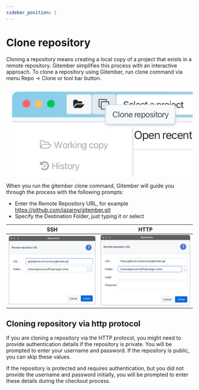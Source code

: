 ```yaml
---
sidebar_position: 1
---
```


# Clone repository

Cloning a repository means creating a local copy of a project that exists in a
remote repository. Gitember simplifies this process with an interactive approach.
To clone a repository using Gitember, run clone command via menu Repo -> Clone or tool bar button.

![Clone](repo-clone.png)


When you run the gitember clone command, 
Gitember will guide you through the process with the following prompts:
 
* Enter the Remote Repository URL, for example https://github.com/iazarny/gitember.git
* Specify the Destination Folder, just typing it or select

|SSH| HTTP                                 |
|---|--------------------------------------|
|![Clone](repo-clone-dialog.png)| ![Clone](repo-clone-dialog-http.png) |


## Cloning repository via http protocol 

If you are cloning a repository via the HTTP protocol, you might need to 
provide authentication details if the repository is private. You will be prompted 
to enter your username and password. 
If the repository is public, you can skip these values.

If the repository is protected and requires authentication, but you did not provide the username 
and password initially, you will be prompted to enter these details during the checkout process.






